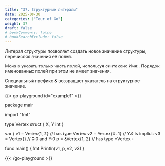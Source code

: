 ```yaml
---
title: "37. Структурные литералы"
date: 2025-09-30
categories: ["Tour of Go"]
weight: 37
draft: false
# bookComments: false
# bookSearchExclude: false
---
```


Литерал структуры позволяет создать новое значение структуры, перечисляя значения её полей.

Можно указать только часть полей, используя синтаксис Имя:. Порядок именованных полей при этом не имеет значения.

Специальный префикс & возвращает указатель на структурное значение.

{{< go-playground id="example1" >}}

package main

import "fmt"

type Vertex struct {
    X, Y int
}

var (
    v1 = Vertex{1, 2}  // has type Vertex
    v2 = Vertex{X: 1}  // Y:0 is implicit
    v3 = Vertex{}      // X:0 and Y:0
    p  = &Vertex{1, 2} // has type *Vertex
)

func main() {
    fmt.Println(v1, p, v2, v3)
}


{{< /go-playground >}} 